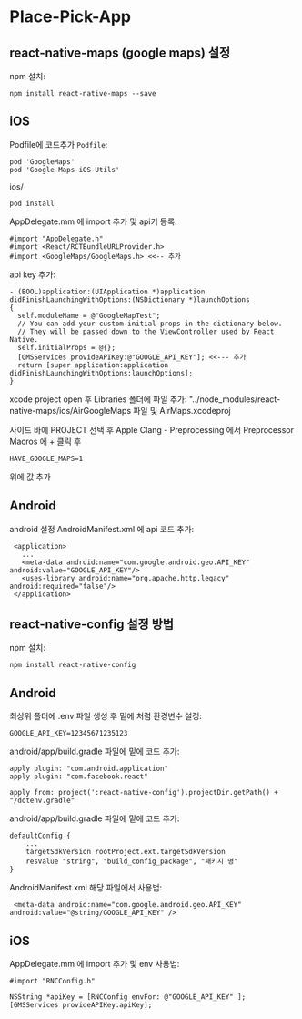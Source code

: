 # Place-Pick-App

## react-native-maps (google maps) 설정

npm 설치:

```
npm install react-native-maps --save
```

## iOS

Podfile에 코드추가 `Podfile`:

```
pod 'GoogleMaps'
pod 'Google-Maps-iOS-Utils'
```

ios/

```
pod install
```

AppDelegate.mm 에 import 추가 및 api키 등록:

```
#import "AppDelegate.h"
#import <React/RCTBundleURLProvider.h>
#import <GoogleMaps/GoogleMaps.h> <<-- 추가
```

api key 추가:

```
- (BOOL)application:(UIApplication *)application didFinishLaunchingWithOptions:(NSDictionary *)launchOptions
{
  self.moduleName = @"GoogleMapTest";
  // You can add your custom initial props in the dictionary below.
  // They will be passed down to the ViewController used by React Native.
  self.initialProps = @{};
  [GMSServices provideAPIKey:@"GOOGLE_API_KEY"]; <<--- 추가
  return [super application:application didFinishLaunchingWithOptions:launchOptions];
}
```

xcode project open 후 Libraries 폴더에 파일 추가:
"../node_modules/react-native-maps/ios/AirGoogleMaps 파일 및 AirMaps.xcodeproj

사이드 바에 PROJECT 선택 후 Apple Clang - Preprocessing 에서 Preprocessor Macros 에 + 클릭 후

```
HAVE_GOOGLE_MAPS=1
```

위에 값 추가

## Android

android 설정 AndroidManifest.xml 에 api 코드 추가:

```
 <application>
   ...
   <meta-data android:name="com.google.android.geo.API_KEY" android:value="GOOGLE_API_KEY"/>
   <uses-library android:name="org.apache.http.legacy" android:required="false"/>
 </application>
```

## react-native-config 설정 방법

npm 설치:

```
npm install react-native-config
```

## Android

최상위 폴더에 .env 파일 생성 후 밑에 처럼 환경변수 설정:

```
GOOGLE_API_KEY=12345671235123
```

android/app/build.gradle 파일에 밑에 코드 추가:

```
apply plugin: "com.android.application"
apply plugin: "com.facebook.react"

apply from: project(':react-native-config').projectDir.getPath() + "/dotenv.gradle"
```

android/app/build.gradle 파일에 밑에 코드 추가:

```
defaultConfig {
    ...
    targetSdkVersion rootProject.ext.targetSdkVersion
    resValue "string", "build_config_package", "패키지 명"
}
```

AndroidManifest.xml 해당 파일에서 사용법:

```
 <meta-data android:name="com.google.android.geo.API_KEY" android:value="@string/GOOGLE_API_KEY" />
```

## iOS

AppDelegate.mm 에 import 추가 및 env 사용법:

```
#import "RNCConfig.h"

NSString *apiKey = [RNCConfig envFor: @"GOOGLE_API_KEY" ];
[GMSServices provideAPIKey:apiKey];
```
